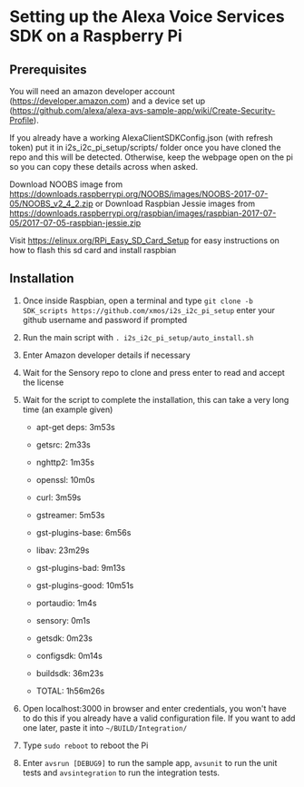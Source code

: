 # Setting up the Alexa Voice Services SDK on a Raspberry Pi

## Prerequisites
You will need an amazon developer account (https://developer.amazon.com) and a device set up (https://github.com/alexa/alexa-avs-sample-app/wiki/Create-Security-Profile).

If you already have a working AlexaClientSDKConfig.json (with refresh token)
put it in i2s_i2c_pi_setup/scripts/ folder once you have cloned the repo and this will be detected.
Otherwise, keep the webpage open on the pi so you can copy these details across when asked.

Download NOOBS image from https://downloads.raspberrypi.org/NOOBS/images/NOOBS-2017-07-05/NOOBS_v2_4_2.zip
or
Download Raspbian Jessie images from https://downloads.raspberrypi.org/raspbian/images/raspbian-2017-07-05/2017-07-05-raspbian-jessie.zip

Visit https://elinux.org/RPi_Easy_SD_Card_Setup for easy instructions on how to flash this sd card and install raspbian

## Installation
1. Once inside Raspbian, open a terminal and type `git clone -b SDK_scripts https://github.com/xmos/i2s_i2c_pi_setup`
enter your github username and password if prompted

2. Run the main script with `. i2s_i2c_pi_setup/auto_install.sh`

3. Enter Amazon developer details if necessary

4. Wait for the Sensory repo to clone and press enter to read and accept the license

5. Wait for the script to complete the installation, this can take a very long time (an example given)
   - apt-get deps: 3m53s
   - getsrc: 2m33s
   - nghttp2: 1m35s
   - openssl: 10m0s
   - curl: 3m59s
   - gstreamer: 5m53s
   - gst-plugins-base: 6m56s
   - libav: 23m29s
   - gst-plugins-bad: 9m13s
   - gst-plugins-good: 10m51s
   - portaudio: 1m4s
   - sensory: 0m1s
   - getsdk: 0m23s
   - configsdk: 0m14s
   - buildsdk: 36m23s

   - TOTAL: 1h56m26s

6. Open localhost:3000 in browser and enter credentials, you won't have to do this if you already have a valid configuration file.
If you want to add one later, paste it into `~/BUILD/Integration/`

7. Type `sudo reboot` to reboot the Pi

8. Enter `avsrun [DEBUG9]` to run the sample app, `avsunit` to run the unit tests and `avsintegration` to run the integration tests.
